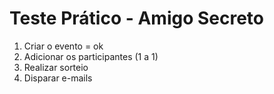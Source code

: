 # Teste Prático - Amigo Secreto

1. Criar o evento = ok  
2. Adicionar os participantes (1 a 1)  
3. Realizar sorteio  
4. Disparar e-mails
